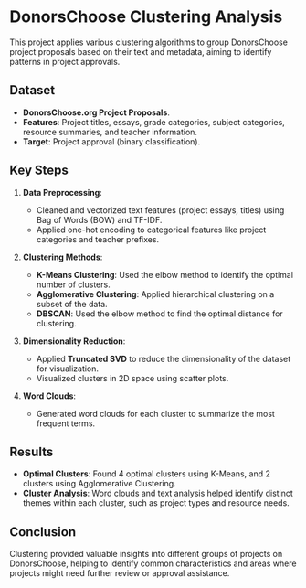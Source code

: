 

# DonorsChoose Clustering Analysis

This project applies various clustering algorithms to group DonorsChoose project proposals based on their text and metadata, aiming to identify patterns in project approvals.

## Dataset
- **DonorsChoose.org Project Proposals**.
- **Features**: Project titles, essays, grade categories, subject categories, resource summaries, and teacher information.
- **Target**: Project approval (binary classification).

## Key Steps
1. **Data Preprocessing**:
   - Cleaned and vectorized text features (project essays, titles) using Bag of Words (BOW) and TF-IDF.
   - Applied one-hot encoding to categorical features like project categories and teacher prefixes.

2. **Clustering Methods**:
   - **K-Means Clustering**: Used the elbow method to identify the optimal number of clusters.
   - **Agglomerative Clustering**: Applied hierarchical clustering on a subset of the data.
   - **DBSCAN**: Used the elbow method to find the optimal distance for clustering.

3. **Dimensionality Reduction**:
   - Applied **Truncated SVD** to reduce the dimensionality of the dataset for visualization.
   - Visualized clusters in 2D space using scatter plots.

4. **Word Clouds**:
   - Generated word clouds for each cluster to summarize the most frequent terms.

## Results
- **Optimal Clusters**: Found 4 optimal clusters using K-Means, and 2 clusters using Agglomerative Clustering.
- **Cluster Analysis**: Word clouds and text analysis helped identify distinct themes within each cluster, such as project types and resource needs.

## Conclusion
Clustering provided valuable insights into different groups of projects on DonorsChoose, helping to identify common characteristics and areas where projects might need further review or approval assistance.
